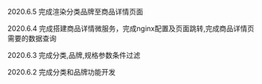 2020.6.5 完成渲染分类品牌至商品详情页面

2020.6.4 完成搭建商品详情微服务，完成nginx配置及页面跳转,完成商品详情页需要的数据查询

2020.6.3 完成分类,品牌,规格参数条件过滤

2020.6.2 完成分类和品牌功能开发
